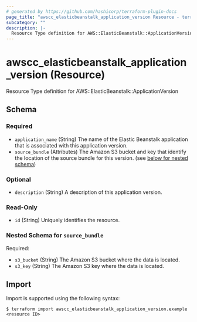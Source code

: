 ```yaml
---
# generated by https://github.com/hashicorp/terraform-plugin-docs
page_title: "awscc_elasticbeanstalk_application_version Resource - terraform-provider-awscc"
subcategory: ""
description: |-
  Resource Type definition for AWS::ElasticBeanstalk::ApplicationVersion
---
```


# awscc_elasticbeanstalk_application_version (Resource)

Resource Type definition for AWS::ElasticBeanstalk::ApplicationVersion



<!-- schema generated by tfplugindocs -->
## Schema

### Required

- `application_name` (String) The name of the Elastic Beanstalk application that is associated with this application version.
- `source_bundle` (Attributes) The Amazon S3 bucket and key that identify the location of the source bundle for this version. (see [below for nested schema](#nestedatt--source_bundle))

### Optional

- `description` (String) A description of this application version.

### Read-Only

- `id` (String) Uniquely identifies the resource.

<a id="nestedatt--source_bundle"></a>
### Nested Schema for `source_bundle`

Required:

- `s3_bucket` (String) The Amazon S3 bucket where the data is located.
- `s3_key` (String) The Amazon S3 key where the data is located.

## Import

Import is supported using the following syntax:

```shell
$ terraform import awscc_elasticbeanstalk_application_version.example <resource ID>
```
